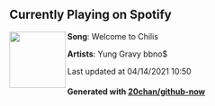## Currently Playing on Spotify

[<img align="left" width="100" src="https://i.scdn.co/image/ab67616d00001e0215f04c6e3d7c57a5a4348bca">](https://open.spotify.com/album/1oxxysQmylUXuxzSdHlqUc)

**Song**: Welcome to Chilis

**Artists**: Yung Gravy bbno$

Last updated at 04/14/2021 10:50

#### Generated with [20chan/github-now](https://github.com/20chan/github-now)
